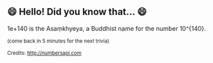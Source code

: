 ## :smile: Hello! Did you know that... :smile:
1e+140 is the Asaṃkhyeya, a Buddhist name for the number 10^{140}.

<sup>(come back in 5 minutes for the next trivia)</sup>


<sup>Credits: http://numbersapi.com</sup>
